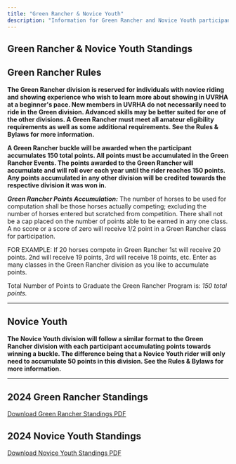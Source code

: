 ```yaml
---
title: "Green Rancher & Novice Youth"
description: "Information for Green Rancher and Novice Youth participants"
---
```


## Green Rancher & Novice Youth Standings

## Green Rancher Rules

**The Green Rancher division is reserved for individuals with novice riding and showing experience who wish to learn more about showing in UVRHA at a beginner's pace. New members in UVRHA do not necessarily need to ride in the Green division. Advanced skills may be better suited for one of the other divisions. A Green Rancher must meet all amateur eligibility requirements as well as some additional requirements. See the Rules & Bylaws for more information.**

**A Green Rancher buckle will be awarded when the participant accumulates 150 total points. All points must be accumulated in the Green Rancher Events. The points awarded to the Green Rancher will accumulate and will roll over each year until the rider reaches 150 points. Any points accumulated in any other division will be credited towards the respective division it was won in.**

***Green Rancher Points Accumulation:*** The number of horses to be used for computation shall be those horses actually competing; excluding the number of horses entered but scratched from competition. There shall not be a cap placed on the number of points able to be earned in any one class. A no score or a score of zero will receive 1/2 point in a Green Rancher class for participation.

FOR EXAMPLE: If 20 horses compete in Green Rancher 1st will receive 20 points. 2nd will receive 19 points, 3rd will receive 18 points, etc. Enter as many classes in the Green Rancher division as you like to accumulate points.

Total Number of Points to Graduate the Green Rancher Program is: *150 total points.*

---

## Novice Youth

**The Novice Youth division will follow a similar format to the Green Rancher division with each participant accumulating points towards winning a buckle. The difference being that a Novice Youth rider will only need to accumulate 50 points in this division. See the Rules & Bylaws for more information.**

---

## 2024 Green Rancher Standings

<!-- TODO: Embed document viewer for Green Rancher standings -->

[Download Green Rancher Standings PDF](/green-rancher-novice-youth/files/2024-10-07_green_rancher.pdf)

## 2024 Novice Youth Standings

<!-- TODO: Embed document viewer for Novice Youth standings -->

[Download Novice Youth Standings PDF](/green-rancher-novice-youth/files/2024-10-07_novice_youth.pdf)
